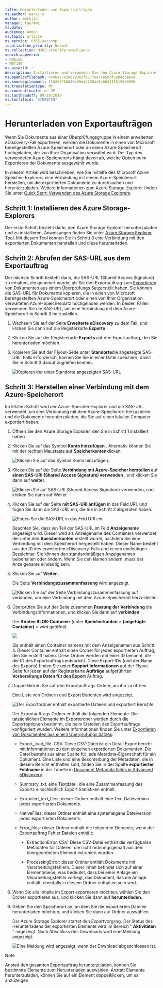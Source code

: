 ```yaml
---
title: Herunterladen von Exportaufträgen
ms.author: markjjo
author: markjjo
manager: laurawi
ms.date: ''
audience: Admin
ms.topic: article
ms.service: O365-seccomp
localization_priority: Normal
ms.collection: M365-security-compliance
search.appverid:
- MOE150
- MET150
ms.assetid: ''
description: Installieren und verwenden Sie den Azure Storage Explorer zum Herunterladen von Dokumenten, die aus einer Überprüfungsgruppe in Advanced eDiscovery exportiert wurden.
ms.openlocfilehash: 4846a77d26079303f85778e71e6bdf2804ccea5e
ms.sourcegitcommit: 1162d676b036449ea4220de8a6642165190e3398
ms.translationtype: MT
ms.contentlocale: de-DE
ms.lasthandoff: 09/20/2019
ms.locfileid: "37080710"
---
```

# <a name="download-export-jobs"></a>Herunterladen von Exportaufträgen

Wenn Sie Dokumente aus einer Überprüfungsgruppe in einem erweiterten eDiscovery-Fall exportieren, werden die Dokumente in einen von Microsoft bereitgestellten Azure-Speicherort oder an einen Azure-Speicherort hochgeladen, der von Ihrer Organisation verwaltet wird. Der Typ des verwendeten Azure-Speicherorts hängt davon ab, welche Option beim Exportieren der Dokumente ausgewählt wurde. 

In diesem Artikel wird beschrieben, wie Sie mithilfe des Microsoft Azure Speicher-Explorers eine Verbindung mit einem Azure-Speicherort herstellen, um die exportierten Dokumente zu durchsuchen und herunterzuladen. Weitere Informationen zum Azure Storage-Explorer finden Sie unter [Quick Start: Verwenden des Azure Storage Explorers](https://docs.microsoft.com/en-us/azure/storage/blobs/storage-quickstart-blobs-storage-explorer).

## <a name="step-1-install-the-azure-storage-explorer"></a>Schritt 1: Installieren des Azure Storage-Explorers

Der erste Schritt besteht darin, den Azure Storage Explorer herunterzuladen und zu installieren. Anweisungen finden Sie unter [Azure Storage Explorer Tool](https://go.microsoft.com/fwlink/p/?LinkId=544842). Mit diesem Tool können Sie in Schritt 3 eine Verbindung mit den exportierten Dokumenten herstellen und diese herunterladen.

## <a name="step-2-obtain-the-sas-url-from-the-export-job"></a>Schritt 2: Abrufen der SAS-URL aus dem Exportauftrag

Der nächste Schritt besteht darin, die SAS-URL (Shared Access Signature) zu erhalten, die generiert wurde, als Sie den Exportauftrag zum [Exportieren von Dokumenten aus einem Überprüfungs Satz](export-documents-from-review-set.md)erstellt haben. Sie können die SAS-URL für Dokumente kopieren, die in einen von Microsoft bereitgestellten Azure-Speicherort oder einen von Ihrer Organisation verwalteten Azure-Speicherplatz hochgeladen werden. In beiden Fällen verwenden Sie die SAS-URL, um eine Verbindung mit dem Azure-Speicherort in Schritt 3 herzustellen.

1. Wechseln Sie auf der Seite **Erweiterte eDiscovery** zu dem Fall, und klicken Sie dann auf die Registerkarte **Exporte** .

2. Klicken Sie auf der Registerkarte **Exports** auf den Exportauftrag, den Sie herunterladen möchten.

3. Kopieren Sie auf der Flyout-Seite unter **Standorte**die angezeigte SAS-URL. Falls erforderlich, können Sie Sie in einer Datei speichern, damit Sie in Schritt 3 darauf zugreifen können.
 
   ![Kopieren der unter Standorte angezeigten SAS-URL](./media/eDiscoExportJob.png)

## <a name="step-3-connect-to-the-azure-storage-location"></a>Schritt 3: Herstellen einer Verbindung mit dem Azure-Speicherort

Im letzten Schritt wird der Azure-Speicher-Explorer und die SAS-URL verwendet, um eine Verbindung mit dem Azure-Speicherort herzustellen und die Dokumente herunterzuladen, die Sie auf einen lokalen Computer exportiert haben.

1.  Öffnen Sie den Azure Storage Explorer, den Sie in Schritt 1 installiert haben.

2. Klicken Sie auf das Symbol **Konto hinzufügen** . Alternativ können Sie mit der rechten Maustaste auf **Speicherkonten**klicken.

   ![Klicken Sie auf das Symbol Konto hinzufügen.](./media/AzureStorageConnect.png)

3.  Klicken Sie auf der Seite **Verbindung mit Azure-Speicher herstellen** auf **einen SAS-URI (Shared Access Signature) verwenden** , und klicken Sie dann auf **weiter**.

    ![Klicken Sie auf SAS-URI (Shared Access Signature) verwenden, und klicken Sie dann auf Weiter.](./media/AzureStorageConnect2.png)

4.  Klicken Sie auf der Seite **mit SAS-URI anfügen** in das Feld URI, und fügen Sie dann die SAS-URL ein, die Sie in Schritt 2 abgerufen haben. 

    ![Fügen Sie die SAS-URL in das Feld URI ein.](./media/AzureStorageConnect3.png)

    Beachten Sie, dass ein Teil der SAS-URL im Feld **Anzeigename** angezeigt wird. Dieser wird als Anzeigename des Containers verwendet, der unter den **Speicherkonten** erstellt wurde, nachdem Sie eine Verbindung mit dem Speicherort hergestellt haben. Dieser Name besteht aus der ID des erweiterten eDiscovery-Falls und einem eindeutigen Bezeichner. Sie können den standardmäßigen Anzeigenamen beibehalten oder ändern. Wenn Sie den Namen ändern, muss der Anzeigename eindeutig sein.

5.  Klicken Sie auf **Weiter**.

    Die Seite **Verbindungszusammenfassung** wird angezeigt.
   
    ![Klicken Sie auf der Seite Verbindungszusammenfassung auf verbinden, um eine Verbindung mit dem Azure-Speicherort herzustellen.](./media/AzureStorageConnect4.png)

6. Überprüfen Sie auf der Seite zusammen **Fassung der Verbindung** die Verbindungsinformationen, und klicken Sie dann auf **verbinden**. 

    Der **Knoten BLOB-Container** (unter **Speicherkonten** > **(angefügte Container)** \> wird geöffnet. 

    ![](./media/AzureStorageConnect5.png)

    Sie enthält einen Container namens mit dem Anzeigenamen aus Schritt 4. Dieser Container enthält einen Ordner für jeden exportierten Auftrag, den Sie erstellt haben. Diese Ordner werden mit einer ID benannt, die der ID des Exportauftrags entspricht. Diese Export-IDs (und der Name des Exports) finden Sie unter **Support Informationen** auf der Flyout-Seite für jeden auf der Registerkarte **Aufträge** aufgeführten **Vorbereitungs Daten für den Export** Auftrag.

7. Doppelklicken Sie auf den Exportauftrags Ordner, um ihn zu öffnen.

   Eine Liste von Ordnern und Export Berichten wird angezeigt.
   
    ![Der Exportordner enthält exportierte Dateien und exportiert Berichte](./media/AzureStorageConnect6.png)

   Der Exportauftrags Ordner enthält die folgenden Elemente. Die tatsächlichen Elemente im Exportordner werden durch die Exportoptionen bestimmt, die beim Erstellen des Exportauftrags konfiguriert wurden. Weitere Informationen finden Sie unter [Exportieren von Dokumenten aus einem Überprüfungs Satzes](export-documents-from-review-set.md).

    - Export_load_file. CSV: Diese CSV-Datei ist ein Detail Exportbericht mit Informationen zu den einzelnen exportierten Dokumenten. Die Datei besteht aus einer Spalte für jede Metadata-Eigenschaft für ein Dokument. Eine Liste und eine Beschreibung der Metadaten, die in diesem Bericht enthalten sind, finden Sie in der Spalte **exportierter Feldname** in der Tabelle in [Document Metadata fields in Advanced eDiscovery](document-metadata-fields.md).
    
    - Summary. txt: eine Textdatei, die eine Zusammenfassung des Exports einschließlich Export Statistiken enthält.
    
    - Extracted_text_files: dieser Ordner enthält eine Text Dateiversion jedes exportierten Dokuments.
     
    - NativeFiles: dieser Ordner enthält eine systemeigene Dateiversion jedes exportierten Dokuments.
    
    - Error_files: dieser Ordner enthält die folgenden Elemente, wenn der Exportauftrag Fehler Dateien enthält: 
        
      - ExtractionError. CSV: Diese CSV-Datei enthält die verfügbaren Metadaten für Dateien, die nicht ordnungsgemäß aus dem übergeordneten Element extrahiert wurden.
        
      - ProcessingError: dieser Ordner enthält Dokumente mit Verarbeitungsfehlern. Dieser Inhalt befindet sich auf einer Elementebene, was bedeutet, dass bei einer Anlage ein Verarbeitungsfehler vorliegt, das Dokument, das die Anlage enthält, ebenfalls in diesem Ordner enthalten sein wird.
 
8. Wenn Sie alle Inhalte im Export exportieren möchten, wählen Sie den Ordner exportieren aus, und klicken Sie dann auf **herunterladen**.

9. Geben Sie den Speicherort an, an dem Sie die exportierten Dateien herunterladen möchten, und klicken Sie dann auf Ordner auswählen.

    Der Azure Storage Explorer startet den Exportvorgang. Der Status des Herunterladens der exportierten Elemente wird im Bereich " **Aktivitäten** " angezeigt. Nach Abschluss des Downloads wird eine Meldung angezeigt.

    ![Eine Meldung wird angezeigt, wenn der Download abgeschlossen ist.](./media/AzureStorageConnect8.png)

> [!NOTE]
> Anstatt den gesamten Exportauftrag herunterzuladen, können Sie bestimmte Elemente zum Herunterladen auswählen. Anstatt Elemente herunterzuladen, können Sie auf ein Element doppelklicken, um es anzuzeigen.